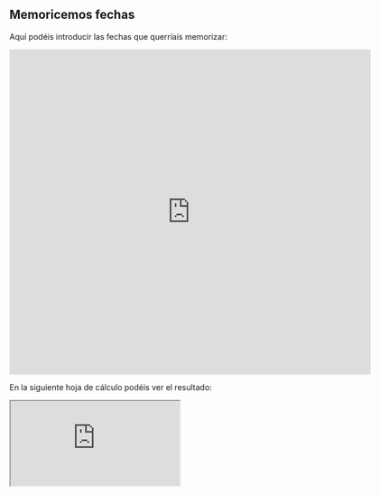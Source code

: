## Memoricemos fechas

Aquí podéis introducir las fechas que querríais memorizar:

<iframe src="https://docs.google.com/forms/d/e/1FAIpQLSfgnDJqDlCrU4fjFR-oNH_dyZUdgkmL3W8Ovx5lNYaOAocVww/viewform?embedded=true" width="640" height="576" frameborder="0" marginheight="0" marginwidth="0">Cargando...</iframe>

En la siguiente hoja de cálculo podéis ver el resultado:

<iframe src="https://docs.google.com/spreadsheets/d/e/2PACX-1vS7N8dZL0EDuhE-jIuwfBdmca3_wWki4Bh83m_y2SGo2_yBFtzd1GsoLaY131Z3Tp7sJfAvMIxBBGpW/pubhtml?widget=true&amp;headers=false"></iframe>

